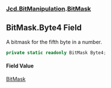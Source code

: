 ### [Jcd.BitManipulation](Jcd.BitManipulation.md 'Jcd.BitManipulation').[BitMask](Jcd.BitManipulation.BitMask.md 'Jcd.BitManipulation.BitMask')

## BitMask.Byte4 Field

A bitmask for the fifth byte in a number.

```csharp
private static readonly BitMask Byte4;
```

#### Field Value
[BitMask](Jcd.BitManipulation.BitMask.md 'Jcd.BitManipulation.BitMask')